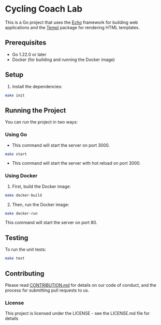 # Cycling Coach Lab

This is a Go project that uses the [Echo](https://echo.labstack.com) framework for building web applications and the [Templ](https://templ.guide) package for rendering HTML templates.

## Prerequisites

- Go 1.22.0 or later
- Docker (for building and running the Docker image)


## Setup

1. Install the dependencies:
```sh
make init
```


## Running the Project
You can run the project in two ways:


### Using Go
- This command will start the server on port 3000.
```sh
make start
```
- This command will start the server with hot reload on port 3000.

### Using Docker
1. First, build the Docker image:
```sh
make docker-build
```

2. Then, run the Docker image:
```sh
make docker-run
```

This command will start the server on port 80.



## Testing
To run the unit tests:
```sh
make test
```


## Contributing
Please read [CONTRIBUTION.md](CONTRIBUTING.md) for details on our code of conduct, and the process for submitting pull requests to us.


### License
This project is licensed under the LICENSE - see the LICENSE.md file for details